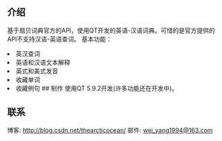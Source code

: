 ## 介绍
基于扇贝词典官方的API，使用QT开发的英语-汉语词典。可惜的是官方提供的API不支持汉语-英语查词。
基本功能：
<li>英汉查词
<li>英语和汉语文本解释
<li>英式和美式发音
<li>收藏单词
<li>收藏例句
## 制作
使用QT 5.9.2开发(许多功能还在开发中)。

## 联系
博客: http://blog.csdn.net/thearcticocean/
邮件: wei_yang1994@163.com
